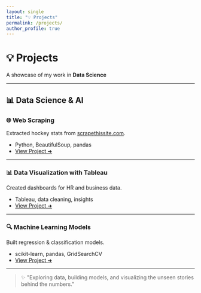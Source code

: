 ```yaml
---
layout: single
title: "💡 Projects"
permalink: /projects/
author_profile: true
---
```


# 💡 Projects

A showcase of my work in **Data Science**

---

## 📊 Data Science & AI

### 🌐 Web Scraping
Extracted hockey stats from [scrapethissite.com](https://www.scrapethissite.com/).
- Python, BeautifulSoup, pandas  
- [View Project ➜]([./projects/web-scraping](https://github.com/ND3MW4/web-scraping))

---

### 📊 Data Visualization with Tableau
Created dashboards for HR and business data.
- Tableau, data cleaning, insights  
- [View Project ➜](./projects/data-visualization)

---

### 🔍 Machine Learning Models
Built regression & classification models.
- scikit-learn, pandas, GridSearchCV  
- [View Project ➜](./projects/machine-learning)

---


> ✨ "Exploring data, building models, and visualizing the unseen stories behind the numbers."
